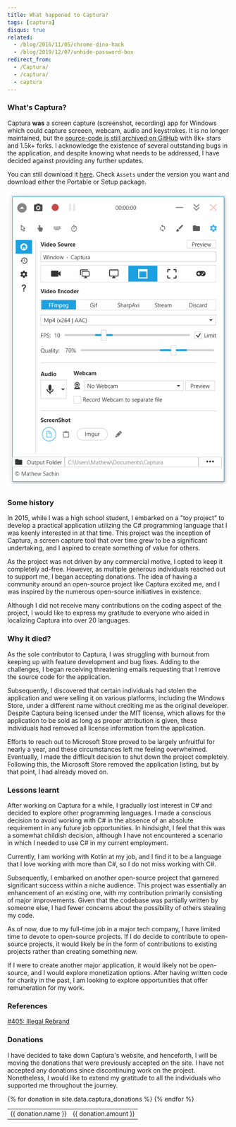 ```yaml
---
title: What happened to Captura?
tags: [captura]
disqus: true
related:
  - /blog/2016/11/05/chrome-dino-hack
  - /blog/2019/12/07/unhide-password-box
redirect_from:
  - /Captura/
  - /captura/
  - captura
---
```


### What's Captura?
Captura **was** a screen capture (screenshot, recording) app for Windows which could capture screeen, webcam, audio and keystrokes.
It is no longer maintained, but the [source-code is still archived on GitHub](https://github.com/MathewSachin/Captura) with 8k+ stars and 1.5k+ forks.
I acknowledge the existence of several outstanding bugs in the application, and despite knowing what needs to be addressed, I have decided against providing any further updates.

You can still download it [here](https://github.com/MathewSachin/Captura/releases). Check `Assets` under the version you want and download either the Portable or Setup package.

![Captura](/images/captura.png)

### Some history
In 2015, while I was a high school student, I embarked on a "toy project" to develop a practical application utilizing the C# programming language that I was keenly interested in at that time.
This project was the inception of Captura, a screen capture tool that over time grew to be a significant undertaking, and I aspired to create something of value for others.

As the project was not driven by any commercial motive, I opted to keep it completely ad-free.
However, as multiple generous individuals reached out to support me, I began accepting donations.
The idea of having a community around an open-source project like Captura excited me, and I was inspired by the numerous open-source initiatives in existence.

Although I did not receive many contributions on the coding aspect of the project, I would like to express my gratitude to everyone who aided in localizing Captura into over 20 languages.

### Why it died?
As the sole contributor to Captura, I was struggling with burnout from keeping up with feature development and bug fixes.
Adding to the challenges, I began receiving threatening emails requesting that I remove the source code for the application.

Subsequently, I discovered that certain individuals had stolen the application and were selling it on various platforms, including the Windows Store, under a different name without crediting me as the original developer.
Despite Captura being licensed under the MIT license, which allows for the application to be sold as long as proper attribution is given, these individuals had removed all license information from the application.

Efforts to reach out to Microsoft Store proved to be largely unfruitful for nearly a year, and these circumstances left me feeling overwhelmed.
Eventually, I made the difficult decision to shut down the project completely.
Following this, the Microsoft Store removed the application listing, but by that point, I had already moved on.

### Lessons learnt
After working on Captura for a while, I gradually lost interest in C# and decided to explore other programming languages.
I made a conscious decision to avoid working with C# in the absence of an absolute requirement in any future job opportunities.
In hindsight, I feel that this was a somewhat childish decision, although I have not encountered a scenario in which I needed to use C# in my current employment.

Currently, I am working with Kotlin at my job, and I find it to be a language that I love working with more than C#, so I do not miss working with C#.

Subsequently, I embarked on another open-source project that garnered significant success within a niche audience.
This project was essentially an enhancement of an existing one, with my contribution primarily consisting of major improvements.
Given that the codebase was partially written by someone else, I had fewer concerns about the possibility of others stealing my code.

As of now, due to my full-time job in a major tech company, I have limited time to devote to open-source projects.
If I do decide to contribute to open-source projects, it would likely be in the form of contributions to existing projects rather than creating something new.

If I were to create another major application, it would likely not be open-source, and I would explore monetization options.
After having written code for charity in the past, I am looking to explore opportunities that offer remuneration for my work.

### References
[#405: Illegal Rebrand](https://github.com/MathewSachin/Captura/issues/405)

### Donations
I have decided to take down Captura's website, and henceforth, I will be moving the donations that were previously accepted on the site.
I have not accepted any donations since discontinuing work on the project.
Nonetheless, I would like to extend my gratitude to all the individuals who supported me throughout the journey.

<table class="table table-striped table-bordered shadow">
  {% for donation in site.data.captura_donations %}
    <tr>
      <td>{{ donation.name }}</td>
      <td>{{ donation.amount }}</td>
    </tr>
  {% endfor %}
</table>
